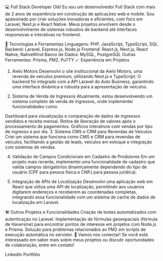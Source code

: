 💻 Full Stack Developer
Olá! Eu sou um desenvolvedor Full Stack com mais de 2 anos de experiência em construção de aplicações web e mobile. Sou apaixonado por criar soluções inovadoras e eficientes, com foco em Laravel, Next.js e React Native. Meus projetos envolvem desde o desenvolvimento de sistemas robustos de backend até interfaces responsivas e interativas no frontend.

🚀 Tecnologias e Ferramentas
Linguagens: PHP, JavaScript, TypeScript, SQL
Backend: Laravel, Express.js, Node.js
Frontend: React.js, Next.js, React Native, NativeWind
Banco de Dados: MySQL, PostgreSQL
Outras Ferramentas: Prisma, PM2, PuTTY
📈 Experiência em Projetos
1. Aielo Motors
Desenvolvi o site institucional da Aielo Motors, uma revenda de veículos premium, utilizando Next.js e TypeScript. O backend foi integrado com a API Laravel do Auto Business, garantindo uma interface dinâmica e robusta para a apresentação de veículos.

2. Sistema de Venda de Ingressos
Atualmente, estou desenvolvendo um sistema completo de venda de ingressos, onde implementei funcionalidades como:

Dashboard para visualização e comparação de dados de ingressos vendidos e receita mensal.
Rotina de liberação de valores após o processamento de pagamentos.
Gráficos interativos com vendas por tipo de ingresso e por dia.
3. Sistema CMS e CRM para Revendas de Veículos
Criei um sistema que funciona como CMS e CRM para revendas de veículos, facilitando a gestão de leads, veículos em estoque e integração com sistemas de vendas.

4. Validação de Campos Condicionais em Cadastro de Produtores
Em um projeto mais recente, implementei uma funcionalidade de cadastro que valida campos obrigatórios dinamicamente dependendo do tipo de usuário (CPF para pessoa física e CNPJ para pessoa jurídica).

5. Integração de APIs de Localização
Desenvolvi uma aplicação web em React que utiliza uma API de localização, permitindo aos usuários digitarem endereços e receberem as coordenadas completas, integrando essa funcionalidade com um sistema de cache de dados de localização em Laravel.

🛠️ Outros Projetos e Funcionalidades
Criação de testes automatizados com autenticação no Laravel.
Implementação de fórmulas geoespaciais (fórmula de Haversine) para encontrar pontos de interesse em projetos com Node.js e Prisma.
Solução para problemas relacionados ao PM2 em scripts de execução automática no servidor.
🔗 Vamos nos conectar!
Se você está interessado em saber mais sobre meus projetos ou discutir oportunidades de colaboração, entre em contato!

LinkedIn
Portfólio
